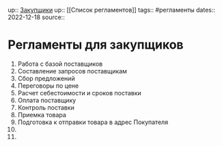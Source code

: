 up:: [Закупщики](Закупщики.md)
up:: [[Список регламентов]]
tags:: #регламенты 
dates:: 2022-12-18
source::


# Регламенты для закупщиков
1. Работа с базой поставщиков
2. Составление запросов поставщикам
3. Сбор предложений
4. Переговоры по цене 
5. Расчет себестоимости и сроков поставки
6. Оплата поставщику
7. Контроль поставки
8. Приемка товара
9. Подготовка к отправки товара в адрес Покупателя
10. 
11. 